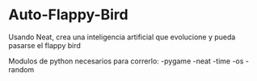 # Auto-Flappy-Bird
 Usando Neat, crea una inteligencia artificial que evolucione y pueda pasarse el flappy bird

Modulos de python necesarios para correrlo: 
  -pygame
  -neat
  -time
  -os
  -random
